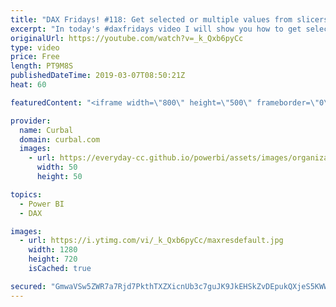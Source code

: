 ```yaml
---
title: "DAX Fridays! #118: Get selected or multiple values from slicers using DAX"
excerpt: "In today's #daxfridays video I will show you how to get selected or multiple values from a slicer.  To do that, we will use the following functiions: 1. SELECTEDVALUE: https://curbal.com/blog/glossary/selectedvalue-dax 2. ALLSELECTED: https://curbal.com/blog/glossary/allselected-dax 3. IN: https://curbal.com/blog/glossary/in-dax"
originalUrl: https://youtube.com/watch?v=_k_Qxb6pyCc
type: video
price: Free
length: PT9M8S
publishedDateTime: 2019-03-07T08:50:21Z
heat: 60

featuredContent: "<iframe width=\"800\" height=\"500\" frameborder=\"0\" src=\"https://www.youtube.com/embed/_k_Qxb6pyCc\" allow=\"accelerometer; autoplay; encrypted-media; gyroscope; picture-in-picture\" allowfullscreen></iframe>"

provider:
  name: Curbal
  domain: curbal.com
  images:
    - url: https://everyday-cc.github.io/powerbi/assets/images/organizations/curbal.com-50x50.jpg
      width: 50
      height: 50

topics:
  - Power BI
  - DAX

images:
  - url: https://i.ytimg.com/vi/_k_Qxb6pyCc/maxresdefault.jpg
    width: 1280
    height: 720
    isCached: true

secured: "GmwaVSw5ZWR7a7Rjd7PkthTXZXicnUb3c7guJK9JkEHSkZvDEpukQXjeS5KWW8pLiJ3arWPp4ouVhh2UbvuQtCectSfLJmZ3QvT0Q6idxjKxGtZqEYvU8gjrIkaENJV+CPEwXjTzrjyS22kgY3ae83I6Jb+I0+hESoQmzctQBMStjBoGbczwTAqr5nuhy16njQM0yFcgS56na+TIna2MZEnuT1Pr5OCFNnQdE2MZkYE1IYYmZklyl1IwF0v7/KbFrGCRImRDwDRli9uGcIQeOv5ArZBXPdM4nKiTujunJOBehv4ncaLKgMGItSS2i+xKj8Jv1til0gDJFO9xDC0SBo09nspNE8MW9lGaEAooMBwm/+SNchGkKSfw6jOJIOHtL2LdvuG34qyAcQCavp7JuB48gGzj04EN3Svgq+v7Ew0=;ZaN5UeO2heaJJUr80j77ew=="
---
```


